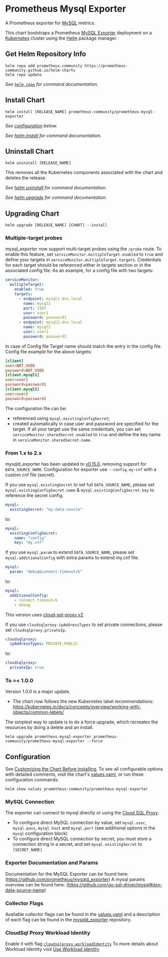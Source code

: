 # Prometheus Mysql Exporter

A Prometheus exporter for [MySQL](https://www.mysql.com/) metrics.

This chart bootstraps a Prometheus [MySQL Exporter](https://github.com/prometheus/mysqld_exporter) deployment on a [Kubernetes](http://kubernetes.io) cluster using the [Helm](https://helm.sh) package manager.

## Get Helm Repository Info

```console
helm repo add prometheus-community https://prometheus-community.github.io/helm-charts
helm repo update
```

_See [`helm repo`](https://helm.sh/docs/helm/helm_repo/) for command documentation._

## Install Chart

```console
helm install [RELEASE_NAME] prometheus-community/prometheus-mysql-exporter
```

_See [configuration](#configuration) below._

_See [helm install](https://helm.sh/docs/helm/helm_install/) for command documentation._

## Uninstall Chart

```console
helm uninstall [RELEASE_NAME]
```

This removes all the Kubernetes components associated with the chart and deletes the release.

_See [helm uninstall](https://helm.sh/docs/helm/helm_uninstall/) for command documentation._

_See [helm upgrade](https://helm.sh/docs/helm/helm_upgrade/) for command documentation._

## Upgrading Chart

```console
helm upgrade [RELEASE_NAME] [CHART] --install
```

### Multiple-target probes

mysql_exporter now support multi-target probes using the `/probe` route. To enable this feature, set `serviceMonitor.multipleTarget.enabled` to `true` and define your targets in `serviceMonitor.multipleTarget.targets`.
Credentials for each target should be referenced either in targets section or in the associated config file.
As an example, for a config file with two targets:

```yaml
serviceMonitor:
  multipleTarget:
    enabled: true
    targets:
      - endpoint: mysql1.dns.local
        name: mysql1
        port: 3307
        user: user1
        password: password1
      - endpoint: mysql2.dns.local
        name: mysql2
        user: user2
        password: password2
```

In case of Config file Target name should match the entry in the config file.
Config file example for the above targets:

```cnf
[client]
user=NOT_USED
password=NOT_USED
[client.mysql1]
user=user1
password=password1
[client.mysql2]
user=user2
password=password2
```

The configuration file can be:

- referenced using `mysql.existingConfigSecret`;
- created automatically in case user and password are specified for the target.
If all your target use the same credentials, you can set `serviceMonitor.sharedSecret.enabled` to `true` and define the key name in `serviceMonitor.sharedSecret.name`.

### From 1.x to 2.x

mysqld_exporter has been updated to [v0.15.0](https://github.com/prometheus/mysqld_exporter/releases/tag/v0.15.0), removing support for `DATA_SOURCE_NAME`. Configuration for exporter use `--config.my-cnf` with a custom cnf file (secret).

If you use `mysql.existingSecret` to set full `DATA_SOURCE_NAME`, please set `mysql.existingConfigSecret.name` & `mysql.existingConfigSecret.key` to reference the secret config.

```yaml
mysql:
  existingSecret: "my-data-source"
```

to:

```yaml
mysql:
  existingConfigSecret:
    name: "config"
    key: "my.cnf"
```

If you use `mysql.param` to extend `DATA_SOURCE_NAME`, please set `mysql.additionalConfig` with extra params to extend my.cnf file.

```yaml
mysql:
  param: "debug&connect-timeout=5"
```

to:

```yaml
mysql:
  additionalConfig:
    - connect-timeout=5
    - debug
```

This version uses [cloud-sql-proxy v2](https://github.com/GoogleCloudPlatform/cloud-sql-proxy/blob/main/migration-guide.md).

If you use `cloudsqlproxy.ipAddressTypes` to set private connections, please set `cloudsqlproxy.privateIp`.

```yaml
cloudsqlproxy:
  ipAddressTypes: PRIVATE,PUBLIC
```

to:

```yaml
cloudsqlproxy:
  privateIp: true
```

### To =< 1.0.0

Version 1.0.0 is a major update.

- The chart now follows the new Kubernetes label recommendations:
<https://kubernetes.io/docs/concepts/overview/working-with-objects/common-labels/>

The simplest way to update is to do a force upgrade, which recreates the resources by doing a delete and an install.

```console
helm upgrade prometheus-mysql-exporter prometheus-community/prometheus-mysql-exporter --force
```

## Configuration

See [Customizing the Chart Before Installing](https://helm.sh/docs/intro/using_helm/#customizing-the-chart-before-installing). To see all configurable options with detailed comments, visit the chart's [values.yaml](https://github.com/prometheus-community/helm-charts/blob/main/charts/prometheus-mysql-exporter/values.yaml), or run these configuration commands:

```console
helm show values prometheus-community/prometheus-mysql-exporter
```

### MySQL Connection

The exporter can connect to mysql directly or using the [Cloud SQL Proxy](https://cloud.google.com/sql/docs/mysql/sql-proxy).

- To configure direct MySQL connection by value, set `mysql.user`, `mysql.pass`, `mysql.host` and `mysql.port` (see additional options in the `mysql` configuration block)
- To configure direct MySQL connection by secret, you must store a connection string in a secret, and set `mysql.existingSecret` to `[SECRET_NAME]`

### Exporter Documentation and Params

Documentation for the MySQL Exporter can be found here: (<https://github.com/prometheus/mysqld_exporter>)
A mysql params overview can be found here: (<https://github.com/go-sql-driver/mysql#dsn-data-source-name>)

### Collector Flags

Available collector flags can be found in the [values.yaml](https://github.com/prometheus-community/helm-charts/blob/main/charts/prometheus-mysql-exporter/values.yaml) and a description of each flag can be found in the [mysqld_exporter](https://github.com/prometheus/mysqld_exporter#collector-flags) repository.

### CloudSql Proxy Workload Identity

Enable it with flag  [`cloudsqlproxy.workloadIdentity`](https://github.com/prometheus-community/helm-charts/blob/main/charts/prometheus-mysql-exporter/values.yaml)
To more details about Workload Identity visit [Use Workload Identity](https://cloud.google.com/kubernetes-engine/docs/how-to/workload-identity)
